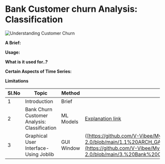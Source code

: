  # Bank Customer churn Analysis: Classification

![Understanding Customer Churn](https://github.com/V-Vibee/My-Projects-2.0/assets/91024678/e269c2ee-8fdd-4411-8041-9293ea784c76)




**A Brief:** 


**Usage:**



**What is it used for..?**



**Certain Aspects of Time Series:**


**Limitations**






| Sl.No| Topic| Method| Link|
|-|-|-|-|
|1| Introduction | Brief |[ ](-)
|2| Bank Churn Customer Analysis: Classification | ML Models |[ Explanation link](https://github.com/V-Vibee/My-Projects-2.0/blob/main/3.%20Bank%20Customer%20Churn/Bank_customer_churn_dataset.ipynb)
|3| Graphical User Interface- Using Joblib | GUI Window |([https://github.com/V-Vibee/My-Projects-2.0/blob/main/1.1%20ARCH_GARCH/Garch_Model__Time_Seriespynb.ipynb](https://github.com/V-Vibee/My-Projects-2.0/blob/main/3.%20Bank%20Customer%20Churn/combined.jpg))
